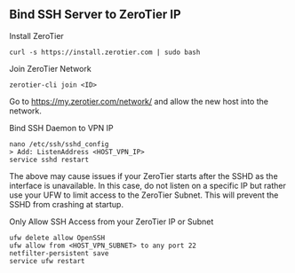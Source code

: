 ## Bind SSH Server to ZeroTier IP
Install ZeroTier
```
curl -s https://install.zerotier.com | sudo bash
```

Join ZeroTier Network
```
zerotier-cli join <ID>
```

Go to https://my.zerotier.com/network/<ID> and allow the new host into the network.

Bind SSH Daemon to VPN IP
```
nano /etc/ssh/sshd_config
> Add: ListenAddress <HOST_VPN_IP>
service sshd restart
```

The above may cause issues if your ZeroTier starts after the SSHD as the interface is unavailable. In this case, do not listen on a specific IP but rather use your UFW to limit access to the ZeroTier Subnet. This will prevent the SSHD from crashing at startup.

Only Allow SSH Access from your ZeroTier IP or Subnet
```
ufw delete allow OpenSSH
ufw allow from <HOST_VPN_SUBNET> to any port 22
netfilter-persistent save
service ufw restart
```
